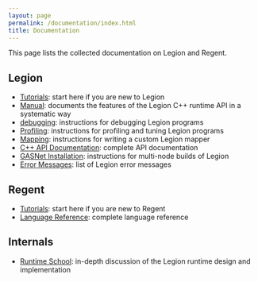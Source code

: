 ```yaml
---
layout: page
permalink: /documentation/index.html
title: Documentation
---
```


This page lists the collected documentation on Legion and Regent.

## Legion

  * [Tutorials](/tutorial/): start here if you are new to Legion
  * [Manual](/pdfs/legion-manual.pdf): documents the features of the Legion C++ runtime API in a systematic way
  * [debugging](/debugging/): instructions for debugging Legion programs
  * [Profiling](/profiling/): instructions for profiling and tuning Legion programs
  * [Mapping](/mapper/): instructions for writing a custom Legion mapper
  * [C++ API Documentation](/doxygen/): complete API documentation
  * [GASNet Installation](/gasnet/): instructions for multi-node builds of Legion
  * [Error Messages](/messages/): list of Legion error messages

## Regent

  * [Tutorials](http://regent-lang.org/tutorial/): start here if you are new to Regent
  * [Language Reference](http://regent-lang.org/reference/): complete language reference

## Internals

  * [Runtime School](https://www.youtube.com/playlist?list=PLUNK9XcztK7xjXfppL9hIpVv2ukp7A4tG): in-depth discussion of the Legion runtime design and implementation
